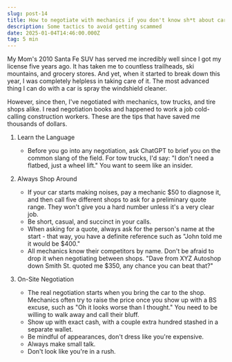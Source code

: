 ```yaml
---
slug: post-14
title: How to negotiate with mechanics if you don't know sh*t about cars
description: Some tactics to avoid getting scammed
date: 2025-01-04T14:46:00.000Z
tag: 5 min
---
```

My Mom's 2010 Santa Fe SUV has served me incredibly well since I got my license five years ago. It has taken me to countless trailheads, ski mountains, and grocery stores. And yet, when it started to break down this year, I was completely helpless in taking care of it. The most advanced thing I can do with a car is spray the windshield cleaner. 

However, since then, I've negotiated with mechanics, tow trucks, and tire shops alike. I read negotiation books and happened to work a job cold-calling construction workers. These are the tips that have saved me thousands of dollars. 

1. Learn the Language

   * Before you go into any negotiation, ask ChatGPT to brief you on the common slang of the field. For tow trucks, I'd say: "I don't need a flatbed, just a wheel lift." You want to seem like an insider. 
2. Always Shop Around

   * If your car starts making noises, pay a mechanic $50 to diagnose it, and then call five different shops to ask for a preliminary quote range. They won't give you a hard number unless it's a very clear job. 
   * Be short, casual, and succinct in your calls.
   * When asking for a quote, always ask for the person's name at the start - that way, you have a definite reference such as "John told me it would be $400."
   * All mechanics know their competitors by name. Don't be afraid to drop it when negotiating between shops. "Dave from XYZ Autoshop down Smith St. quoted me $350, any chance you can beat that?" 
3. On-Site Negotiation

   * The real negotiation starts when you bring the car to the shop. Mechanics often try to raise the price once you show up with a BS excuse, such as "Oh it looks worse than I thought." You need to be willing to walk away and call their bluff. 
   * Show up with exact cash, with a couple extra hundred stashed in a separate wallet. 
   * Be mindful of appearances, don't dress like you're expensive.
   * Always make small talk.
   * Don't look like you're in a rush.
